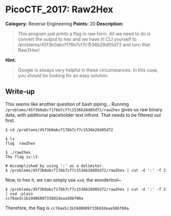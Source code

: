 # PicoCTF_2017: Raw2Hex

**Category:** Reverse Engineering
**Points:** 20
**Description:**

>This program just prints a flag in raw form. All we need to do is convert the output to hex and we have it! CLI yourself to /problems/45f3b0abcf176b7cf7c1536b28d05d72 and turn that Raw2Hex!

**Hint:**

>Google is always very helpful in these circumstances. In this case, you should be looking for an easy solution.

## Write-up
This seems like another question of bash piping... Running `/problems/45f3b0abcf176b7cf7c1536b28d05d72/raw2hex` gives us raw binary data, with additional placeholder text infront. That needs to be filtered out first.

    $ cd /problems/45f3b0abcf176b7cf7c1536b28d05d72
    
    $ ls
	flag  raw2hex
	
	$ ./raw2hex 
	The flag is:\3-
	
    # Accomplished by using ':' as a delimiter.
    $ /problems/45f3b0abcf176b7cf7c1536b28d05d72/raw2hex | cut -d ':' -f 2

Now, to hex it, we can simply use `xxd`, the wondertool~

    $ /problems/45f3b0abcf176b7cf7c1536b28d05d72/raw2hex | cut -d ':' -f 2 | xxd -plain
    cc76ae5c1b19d06897338d2deaa50bf00a

Therefore, the flag is `cc76ae5c1b19d06897338d2deaa50bf00a`.
<!--stackedit_data:
eyJoaXN0b3J5IjpbMjAyMTQ2MjY1M119
-->